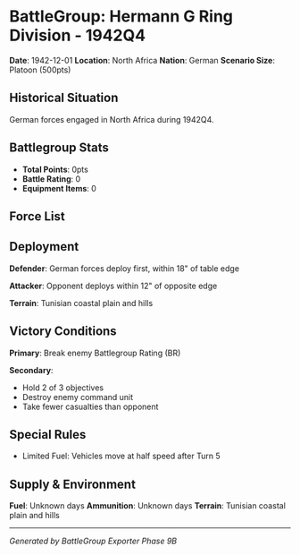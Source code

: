 # BattleGroup: Hermann G Ring Division - 1942Q4

**Date**: 1942-12-01
**Location**: North Africa
**Nation**: German
**Scenario Size**: Platoon (500pts)

## Historical Situation

German forces engaged in North Africa during 1942Q4.

## Battlegroup Stats

- **Total Points**: 0pts
- **Battle Rating**: 0
- **Equipment Items**: 0

## Force List


## Deployment

**Defender**: German forces deploy first, within 18" of table edge

**Attacker**: Opponent deploys within 12" of opposite edge

**Terrain**: Tunisian coastal plain and hills

## Victory Conditions

**Primary**: Break enemy Battlegroup Rating (BR)

**Secondary**:
- Hold 2 of 3 objectives
- Destroy enemy command unit
- Take fewer casualties than opponent

## Special Rules

- Limited Fuel: Vehicles move at half speed after Turn 5

## Supply & Environment

**Fuel**: Unknown days
**Ammunition**: Unknown days
**Terrain**: Tunisian coastal plain and hills

---

*Generated by BattleGroup Exporter Phase 9B*
